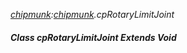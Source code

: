 _[chipmunk](../../modules/chipmunk/chipmunk-module.md):[chipmunk](../../modules/chipmunk/chipmunk-module.md).cpRotaryLimitJoint_
##### Class cpRotaryLimitJoint Extends Void
